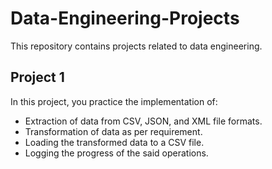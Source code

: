 # Data-Engineering-Projects
This repository contains projects related to data engineering.

## Project 1
In this project, you practice the implementation of:

* Extraction of data from CSV, JSON, and XML file formats.
* Transformation of data as per requirement.
* Loading the transformed data to a CSV file.
* Logging the progress of the said operations.
